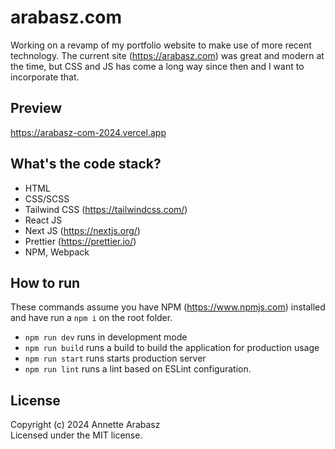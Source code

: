 # arabasz.com

Working on a revamp of my portfolio website to make use of more recent technology. The current site (https://arabasz.com) was great and modern at the time, but CSS and JS has come a long way since then and I want to incorporate that.

## Preview
https://arabasz-com-2024.vercel.app

## What's the code stack?
* HTML
* CSS/SCSS
* Tailwind CSS (https://tailwindcss.com/)
* React JS
* Next JS (https://nextjs.org/)
* Prettier (https://prettier.io/)
* NPM, Webpack

## How to run
These commands assume you have NPM (https://www.npmjs.com) installed and have run a `npm i` on the root folder.
* `npm run dev` runs in development mode
* `npm run build` runs a build to build the application for production usage
* `npm run start` runs starts  production server
* `npm run lint` runs a lint based on ESLint configuration.

## License
Copyright (c) 2024 Annette Arabasz  
Licensed under the MIT license.
